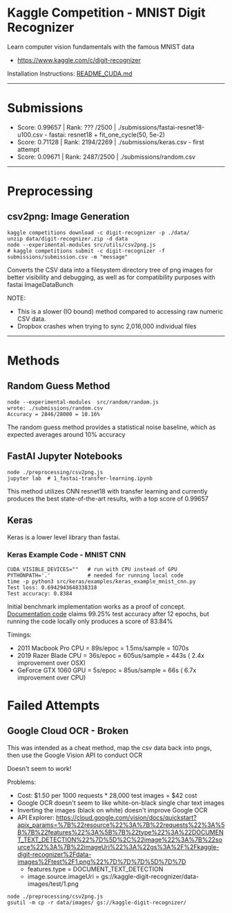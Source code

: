 # Kaggle Competition - MNIST Digit Recognizer

Learn computer vision fundamentals with the famous MNIST data
- https://www.kaggle.com/c/digit-recognizer

Installation Instructions: [README_CUDA.md](README_CUDA.md)

---

# Submissions
- Score: 0.99657 | Rank: ??? /2500 | ./submissions/fastai-resnet18-u100.csv - fastai: resnet18 + fit_one_cycle(50, 5e-2)
- Score: 0.71128 | Rank: 2194/2269 | ./submissions/keras.csv - first attempt
- Score: 0.09671 | Rank: 2487/2500 | ./submissions/random.csv

---

# Preprocessing
## csv2png: Image Generation
```
kaggle competitions download -c digit-recognizer -p ./data/
unzip data/digit-recognizer.zip -d data
node --experimental-modules src/utils/csv2png.js
# kaggle competitions submit -c digit-recognizer -f submissions/submission.csv -m "message"
```

Converts the CSV data into a filesystem directory tree of png images for better 
visibility and debugging, as well as for compatibility purposes with fastai ImageDataBunch 

NOTE: 
- This is a slower (IO bound) method compared to accessing raw numeric CSV data. 
- Dropbox crashes when trying to sync 2,016,000 individual files

---


# Methods

## Random Guess Method
```
node --experimental-modules  src/random/random.js 
wrote: ./submissions/random.csv
Accuracy = 2846/28000 = 10.16%
```

The random guess method provides a statistical noise baseline, which as expected averages around 10% accuracy


## FastAI Jupyter Notebooks
```
node ./preprocessing/csv2png.js 
jupyter lab  # 1_fastai-transfer-learning.ipynb
``` 
This method utilizes CNN resnet18 with transfer learning and currently produces the best state-of-the-art results, with a top score of 0.99657 
 

## Keras
Keras is a lower level library than fastai. 

### Keras Example Code - MNIST CNN 
```
CUDA_VISIBLE_DEVICES=""   # run with CPU instead of GPU
PYTHONPATH='.'            # needed for running local code 
time -p python3 src/keras/examples/keras_example_mnist_cnn.py 
Test loss: 0.6942943648338318
Test accuracy: 0.8384
```

Initial benchmark implementation works as a proof of concept. 
[Documentation code](https://keras.io/examples/mnist_cnn/) claims 99.25% test accuracy after 12 epochs, 
but running the code locally only produces a score of 83.84%

Timings:
- 2011 Macbook Pro CPU = 89s/epoc = 1.5ms/sample = 1070s
- 2019 Razer Blade CPU = 36s/epoc = 605us/sample =  443s ( 2.4x improvement over OSX)
- GeForce GTX 1060 GPU =  5s/epoc =  85us/sample =   66s ( 6.7x improvement over CPU)



# Failed Attempts

## Google Cloud OCR - Broken

This was intended as a cheat method, map the csv data back into pngs, then use the Google Vision API to conduct OCR

Doesn't seem to work!

Problems:
- Cost: $1.50 per 1000 requests * 28,000 test images = $42 cost
- Google OCR doesn't seem to like white-on-black single char text images
- Inverting the images (black on white) doesn't improve Google OCR  
- API Explorer: 
  https://cloud.google.com/vision/docs/quickstart?apix_params=%7B%22resource%22%3A%7B%22requests%22%3A%5B%7B%22features%22%3A%5B%7B%22type%22%3A%22DOCUMENT_TEXT_DETECTION%22%7D%5D%2C%22image%22%3A%7B%22source%22%3A%7B%22imageUri%22%3A%22gs%3A%2F%2Fkaggle-digit-recognizer%2Fdata-images%2Ftest%2F1.png%22%7D%7D%7D%5D%7D%7D
  - features.type = DOCUMENT_TEXT_DETECTION
  - image.source.imageUri = gs://kaggle-digit-recognizer/data-images/test/1.png

```
node ./preprocessing/csv2png.js 
gsutil -m cp -r data/images/ gs://kaggle-digit-recognizer/
```

